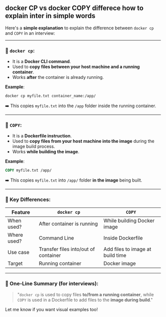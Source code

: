 ## docker CP vs docker COPY differece how to explain inter in simple words

Here's a **simple explanation** to explain the difference between `docker cp` and `COPY` in an interview:

---

### 🔹 `docker cp`:

* It is a **Docker CLI command**.
* Used to **copy files between your host machine and a running container**.
* Works **after** the container is already running.

**Example**:

```bash
docker cp myfile.txt container_name:/app/
```

➡️ This copies `myfile.txt` into the `/app` folder inside the running container.

---

### 🔹 `COPY`:

* It is a **Dockerfile instruction**.
* Used to **copy files from your host machine into the image** during the image build process.
* Works **while building the image**.

**Example**:

```Dockerfile
COPY myfile.txt /app/
```

➡️ This copies `myfile.txt` into `/app/` folder **in the image** being built.

---

### 🔸 Key Differences:

| Feature     | `docker cp`                          | `COPY`                           |
| ----------- | ------------------------------------ | -------------------------------- |
| When used?  | After container is running           | While building Docker image      |
| Where used? | Command Line                         | Inside Dockerfile                |
| Use case    | Transfer files into/out of container | Add files to image at build time |
| Target      | Running container                    | Docker image                     |

---

### 🎯 One-Line Summary (for interviews):

> "`docker cp` is used to copy files **to/from a running container**, while `COPY` is used in a Dockerfile to add files to the **image during build**."

Let me know if you want visual examples too!

